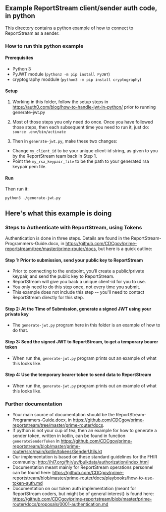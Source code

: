 ## Example ReportStream client/sender auth code, in python

This directory contains a python example of how to connect to ReportStream as a sender.

### How to run this python example

#### Prerequisites

- Python 3
- PyJWT module (`python3 -m pip install PyJWT`)
- cryptography moddule (`python3 -m pip install cryptography`)

#### Setup

1. Working in this folder, follow the setup steps in
       https://auth0.com/blog/how-to-handle-jwt-in-python/
prior to running generate-jwt.py

2. Most of those steps you only need do once. Once you have followed those steps, then each subsequent time you need to run it, just do:
       `source .env/bin/activate`

3. Then in `generate-jwt.py`, make these two changes:
- Change `my_client_id` to be your unique client-id string, as given to you by the ReportStream team back in Step 1.
- Point the `my_rsa_keypair_file` to be the path to your generated rsa keypair pem file.

#### Run

Then run it:

```
python3 ./generate-jwt.py
```

## Here's what this example is doing

### Steps to Authenticate with ReportStream, using Tokens

Authentication is done in three steps.   Details are found in the ReportStream-Programmers-Guide.docx, in https://github.com/CDCgov/prime-reportstream/tree/master/prime-router/docs, but here is a quick outline:

#### Step 1:  Prior to submission, send your public key to ReportStream

- Prior to connecting to the endpoint, you’ll create a public/private keypair, and send the public key to ReportStream.
- ReportStream will give you back a unique client-id for you to use.
- You only need to do this step once, not every time you submit. 
- This example does not include this step -- you'll need to contact ReportStream directly for this step.

#### Step 2:  At the Time of Submission, generate a signed JWT using your private key

- The `generate-jwt.py` program here in this folder is an example of how to do that.

#### Step 3:  Send the signed JWT to ReportStream, to get a temporary bearer token

- When run the, `generate-jwt.py` program prints out an example of what this looks like.

#### Step 4:  Use the temporary bearer token to send data to ReportStream

- When run the, `generate-jwt.py` program prints out an example of what this looks like.


### Further documentation

- Your main source of documentation should be the ReportStream-Programmers-Guide.docx, in https://github.com/CDCgov/prime-reportstream/tree/master/prime-router/docs.
- If python is not your cup of tea, then an example for how to generate a sender token, written in kotlin, can be found in function `generateSenderToken` in https://github.com/CDCgov/prime-reportstream/blob/master/prime-router/src/main/kotlin/tokens/SenderUtils.kt
- Our implementation is based on these standard guidelines for the FHIR community:  http://hl7.org/fhir/uv/bulkdata/authorization/index.html
- Documentation meant mainly for ReportStream operations personnel can be found here:  https://github.com/CDCgov/prime-reportstream/blob/master/prime-router/docs/playbooks/how-to-use-token-auth.md
- Documentation on our token auth implementation (meant for ReportStream coders, but might be of general interest) is found here:  https://github.com/CDCgov/prime-reportstream/blob/master/prime-router/docs/proposals/0001-authentication.md
